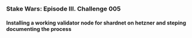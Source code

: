 ### Stake Wars: Episode III. Challenge 005
#### Installing a working validator node for shardnet on hetzner and steping documenting the process
